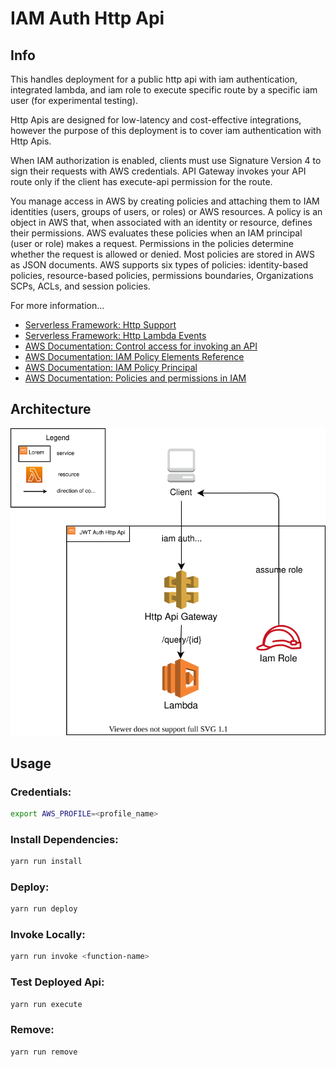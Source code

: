 # IAM Auth Http Api

## Info 

This handles deployment for a public http api with iam authentication, integrated lambda, and iam role to execute specific route by a specific iam user (for experimental testing).

Http Apis are designed for low-latency and cost-effective integrations, however the purpose of this deployment is to cover iam authentication with Http Apis.

When IAM authorization is enabled, clients must use Signature Version 4 to sign their requests with AWS credentials. API Gateway invokes your API route only if the client has execute-api permission for the route.

You manage access in AWS by creating policies and attaching them to IAM identities (users, groups of users, or roles) or AWS resources. A policy is an object in AWS that, when associated with an identity or resource, defines their permissions. AWS evaluates these policies when an IAM principal (user or role) makes a request. Permissions in the policies determine whether the request is allowed or denied. Most policies are stored in AWS as JSON documents. AWS supports six types of policies: identity-based policies, resource-based policies, permissions boundaries, Organizations SCPs, ACLs, and session policies.

For more information...
- [Serverless Framework: Http Support](https://www.serverless.com/blog/aws-http-api-support)
- [Serverless Framework: Http Lambda Events](https://www.serverless.com/framework/docs/providers/aws/events/http-api)
- [AWS Documentation: Control access for invoking an API](https://docs.aws.amazon.com/apigateway/latest/developerguide/api-gateway-control-access-using-iam-policies-to-invoke-api.html)
- [AWS Documentation: IAM Policy Elements Reference](https://docs.aws.amazon.com/IAM/latest/UserGuide/reference_policies_elements.html)
- [AWS Documentation: IAM Policy Principal](https://docs.aws.amazon.com/IAM/latest/UserGuide/reference_policies_elements_principal.html)
- [AWS Documentation: Policies and permissions in IAM](https://docs.aws.amazon.com/IAM/latest/UserGuide/access_policies.html#access_policies-json)


## Architecture

<p align="center">
  <img src="/architecture-diagram.drawio.svg" />
</p>

## Usage 

### Credentials:
```bash
export AWS_PROFILE=<profile_name>
```

### Install Dependencies:

```bash
yarn run install
```

### Deploy:

```bash
yarn run deploy
```

### Invoke Locally:

```bash
yarn run invoke <function-name>
```

### Test Deployed Api:

```bash
yarn run execute
```

### Remove:

```bash
yarn run remove
```
